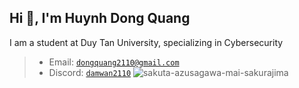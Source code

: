 ## Hi 👋, I'm Huynh Dong Quang</h1>
I am a student at Duy Tan University, specializing in Cybersecurity</h3>
> - Email: <code>dongquang2110@gmail.com</code>
> - Discord: <code>[damwan2110](https://discordapp.com/users/1169159900799176746)</code>
![sakuta-azusagawa-mai-sakurajima](https://github.com/user-attachments/assets/abb41df3-dfdd-4645-ac01-6fa61aec4c87)
